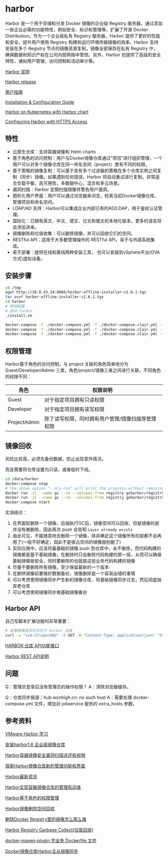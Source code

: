 # harbor

Harbor 是一个用于存储和分发 Docker 镜像的企业级 Registry 服务器，通过添加一些企业必需的功能特性，例如安全、标识和管理等，扩展了开源 Docker Distribution。作为一个企业级私有 Registry 服务器，Harbor 提供了更好的性能和安全。提升用户使用 Registry 构建和运行环境传输镜像的效率。Harbor 支持安装在多个 Registry 节点的镜像资源复制，镜像全部保存在私有 Registry 中， 确保数据和知识产权在公司内部网络中管控。另外，Harbor 也提供了高级的安全特性，诸如用户管理，访问控制和活动审计等。

[Harbor 官网](https://github.com/goharbor/harbor)

[Harbor release](https://github.com/vmware/harbor/releases)

[用户指南](https://github.com/goharbor/harbor/blob/master/docs/user_guide.md)

[Installation & Configuration Guide](https://github.com/goharbor/harbor/blob/master/docs/installation_guide.md)

[Harbor on Kubernetes with Harbor chart](https://github.com/goharbor/harbor-helm)

[Configuring Harbor with HTTPS Access](https://github.com/goharbor/harbor/blob/master/docs/configure_https.md)

## 特性

- 云原生仓库：支持容器镜像和 Helm charts
- 基于角色的访问控制：用户与Docker镜像仓库通过“项目”进行组织管理，一个用户可以对多个镜像仓库在同一命名空间（project）里有不同的权限。
- 基于策略的镜像复制：可以基于具有多个过滤器的策略在多个仓库实例之间复制（同步）镜像。如果遇到任何错误，Harbor 将自动重试进行复制。非常适合负载平衡，高可用性，多数据中心，混合和多云场景。
- 漏洞扫描：Harbor 定期扫描镜像并警告用户漏洞。
- 图形化用户界面：用户可以通过浏览器来浏览，检索当前Docker镜像仓库，管理项目和命名空间。
- LDAP/AD 支持：Harbor可以集成企业内部已有的AD/LDAP，用于鉴权认证管理。
- 国际化：已拥有英文、中文、德文、日文和俄文的本地化版本。更多的语言将会添加进来。
- 镜像删除和垃圾收集：可以删除镜像，并可以回收它们的空间。
- RESTful API：适用于大多数管理操作的 RESTful API，易于与外部系统集成。
- 易于部署：提供在线和离线两种安装工具， 也可以安装到vSphere平台(OVA方式)虚拟设备。

## 安装步骤

```sh
cd /tmp
wget http://10.0.43.24:8066/harbor-offline-installer-v1.6.1.tgz
tar zxvf harbor-offline-installer-v1.6.1.tgz 
cd harbor
# 修改配置
# 启动 harbor
./install.sh

docker-compose -f ./docker-compose.yml -f ./docker-compose.clair.yml -f ./docker-compose.chartmuseum.yml down -v
docker-compose -f ./docker-compose.yml -f ./docker-compose.clair.yml -f ./docker-compose.chartmuseum.yml up -d
docker-compose -f ./docker-compose.yml -f ./docker-compose.clair.yml -f ./docker-compose.chartmuseum.yml up -d registry-web
```

## 权限管理

Harbor基于角色的访问控制，与 project 关联的角色简单地分为 Guest/Developer/Admin 三类，角色/project/镜像三者之间进行关联，不同角色的权限不同： 

角色         | 权限说明
-------------|--------------------------------------------------
Guest        | 对于指定项目拥有只读权限
Developer    | 对于指定项目拥有读写权限
ProjectAdmin | 除了读写权限，同时拥有用户管理/镜像扫描等管理权限

## 镜像回收

风险比较高，必须先备份数据，防止出现意外情况。

而且需要将仓库设置为只读，或者临时下线。

``` sh
cd /data/harbor
docker-compose stop
# The above option "--dry-run" will print the progress without removing any data
docker run -it --name gc --rm --volumes-from registry goharbor/registry:2.6.2-photon garbage-collect --dry-run /etc/registry/config.yml
docker run -it --name gc --rm --volumes-from registry goharbor/registry:2.6.2-photon garbage-collect  /etc/registry/config.yml
docker-compose start
```

实测结论：

1. 在界面软删除一个镜像，后端执行GC后，镜像空间可以回收，但是镜像的层并没有被删除，因此再次 push 会告知 `Layer already exists`
2. 由此可见，不能随意地去删除一个镜像，除非确定这个镜像所有的层都不会再用了(一般不好确定，因此不是很占空间的镜像就别删了)
3. 实际应用中，应该将最基础的镜像 push 到仓库中，永不删除，而代码构建的镜像都是基于基础镜像，在删除时只会删除代码构建的那一层，从而可以确保基础镜像层安全，同时要删除的也就是这些业务代码构建的镜像
4. 尽量不要删除所有镜像，至少保留最新的一个版本
5. 在删除镜像前要做好数据备份，镜像删除是一个容易出错的事情
6. 可以考虑使用镜像同步产生新的镜像仓库，将基础镜像同步过去，然后彻底抛弃老仓库
7. 可以考虑使用镜像同步做基础镜像备份

## Harbor API

自己写脚本扩展功能时非常重要：

```sh
# 查看镜像是否在存在于 harbor 仓库
curl -u "scm:n7izpoc6N2" -X GET -H "Content-Type: application/json" "http://hub.wonhigh.cn/api/repositories/petrel%2Fpetrel-register-center/tags/1.0.0-SNAPSHOT"
```

[HARBOR 仓库 API功能接口](https://www.cnblogs.com/guigujun/p/8352983.html)

[Harbor REST API说明](http://blog.51cto.com/dangzhiqiang/2097106)

## 问题

Q：管理员登录后没有管理员的操作权限？
A：清除浏览器缓存。

Q：仓库同步报错：hub.wonhigh.cn: no such host
A：需要处理 docker-compose.yml 文件，增加对 jobservice 服务的 extra_hosts 参数。

## 参考资料

[VMware Harbor 学习](https://www.cnblogs.com/biglittleant/p/7283738.html)

[安装harbor1.6 企业级镜像仓库](https://www.jianshu.com/p/a636f20280ad)

[Harbor容器镜像安全漏洞扫描详述和视频](http://www.sohu.com/a/196796706_609552)

[探索Harbor镜像仓库新的管理功能和界面](http://www.sohu.com/a/159993452_609552)

[Harbor最新资讯](http://mp.sohu.com/profile?xpt=aGVuZ2xpYmlqaUBzb2h1LmNvbQ==&_f=index_pagemp_1)

[Harbor实现容器镜像仓库的管理和运维](https://www.cnblogs.com/jicki/articles/5801510.html)

[Harbor基于角色的权限管理](https://blog.csdn.net/liumiaocn/article/details/81813666)

[Harbor镜像删除空间回收](https://blog.csdn.net/kong2030/article/details/81331142)

[删除Docker Registry里的镜像怎么那么难](http://qinghua.github.io/docker-registry-delete/)

[Harbor Registry Garbage Collect(垃圾回收)](http://www.itboth.com/d/u367vz/docker)

[docker-maven-plugin 完全免 Dockerfile 文件](https://www.cnblogs.com/atliwen/p/6101946.html)

[Docker镜像仓库Harbor主从镜像同步](https://blog.csdn.net/hiyun9/article/details/79655385)